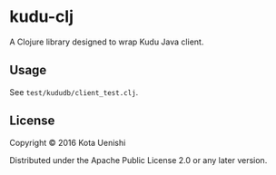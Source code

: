 # kudu-clj

A Clojure library designed to wrap Kudu Java client.

## Usage

See `test/kududb/client_test.clj`.


## License

Copyright © 2016 Kota Uenishi

Distributed under the Apache Public License 2.0 or any later version.
